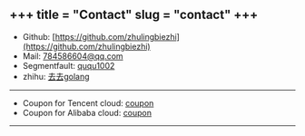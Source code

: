 +++
title = "Contact"
slug = "contact"
+++
---
* Github: [https://github.com/zhulingbiezhi](https://github.com/zhulingbiezhi)
* Mail: [784586604@qq.com](https://mail.google.com)
* Segmentfault: [ququ1002](https://segmentfault.com/u/ququ1002)
* zhihu: [去去golang](https://www.zhihu.com/people/ha-ha-qu-qu)
---
* Coupon for Tencent cloud: [coupon](https://curl.qcloud.com/WYRUv6uj)
* Coupon for Alibaba cloud: [coupon](https://www.aliyun.com/minisite?userCode=7lebxlmc)
---
